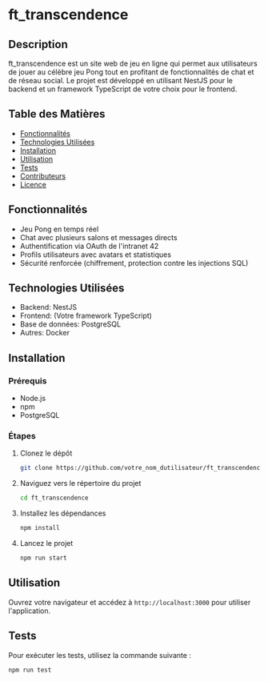 # ft_transcendence

## Description

ft_transcendence est un site web de jeu en ligne qui permet aux utilisateurs de jouer au célèbre jeu Pong tout en profitant de fonctionnalités de chat et de réseau social. Le projet est développé en utilisant NestJS pour le backend et un framework TypeScript de votre choix pour le frontend.

## Table des Matières

- [Fonctionnalités](#fonctionnalités)
- [Technologies Utilisées](#technologies-utilisées)
- [Installation](#installation)
- [Utilisation](#utilisation)
- [Tests](#tests)
- [Contributeurs](#contributeurs)
- [Licence](#licence)

## Fonctionnalités

- Jeu Pong en temps réel
- Chat avec plusieurs salons et messages directs
- Authentification via OAuth de l'intranet 42
- Profils utilisateurs avec avatars et statistiques
- Sécurité renforcée (chiffrement, protection contre les injections SQL)

## Technologies Utilisées

- Backend: NestJS
- Frontend: (Votre framework TypeScript)
- Base de données: PostgreSQL
- Autres: Docker

## Installation

### Prérequis

- Node.js
- npm
- PostgreSQL

### Étapes

1. Clonez le dépôt
    ```bash
    git clone https://github.com/votre_nom_dutilisateur/ft_transcendence.git
    ```
2. Naviguez vers le répertoire du projet
    ```bash
    cd ft_transcendence
    ```
3. Installez les dépendances
    ```bash
    npm install
    ```
4. Lancez le projet
    ```bash
    npm run start
    ```

## Utilisation

Ouvrez votre navigateur et accédez à `http://localhost:3000` pour utiliser l'application.

## Tests

Pour exécuter les tests, utilisez la commande suivante :

```bash
npm run test
